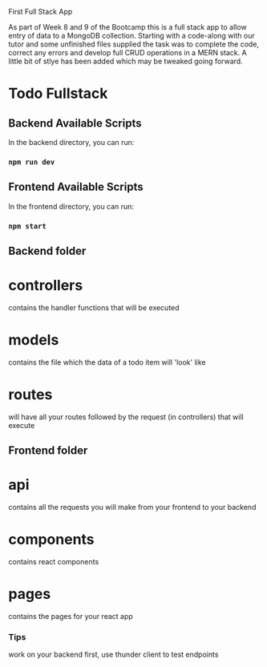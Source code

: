 First Full Stack App

As part of Week 8 and 9 of the Bootcamp this is a full stack app to allow entry of data to a MongoDB collection. Starting with a code-along with our tutor and some unfinished files supplied the task was to complete the code, correct any errors and develop full CRUD operations in a MERN stack. A little bit of stlye has been added which may be tweaked going forward.

# Todo Fullstack

## Backend Available Scripts

In the backend directory, you can run:

### `npm run dev`

## Frontend Available Scripts

In the frontend directory, you can run:

### `npm start`

## Backend folder
# controllers
contains the handler functions that will be executed 

# models
contains the file which the data of a todo item will 'look' like

# routes
will have all your routes followed by the request (in controllers) that will execute

## Frontend folder
# api
contains all the requests you will make from your frontend to your backend

# components
contains react components

# pages
contains the pages for your react app

### Tips
work on your backend first, use thunder client to test endpoints 
